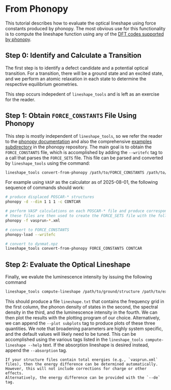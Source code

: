 # From Phonopy
This tutorial describes how to evaluate the optical lineshape using force constants produced by phonopy.
The most obvious use for this functionality is to compute the lineshape function using any of the [DFT codes supported by phonopy](https://phonopy.github.io/phonopy/interfaces.html).

## Step 0: Identify and Calculate a Transition
The first step is to identify a defect candidate and a potential optical transition.
For a transition, there will be a ground state and an excited state, and we perform an atomic relaxation in each state to determine the respective equilibrium geometries.

This step occurs indepedent of `lineshape_tools` and is left as an exercise for the reader.

## Step 1: Obtain `FORCE_CONSTANTS` File Using Phonopy
This step is mostly independent of `lineshape_tools`, so we refer the reader to the [phonopy documentation](https://phonopy.github.io/phonopy/index.html) and also the comprehensive [examples subdirectory](https://github.com/phonopy/phonopy/tree/develop/example) in the phonopy repository.
The main goal is to obtain the `FORCE_CONSTANTS` file, which is accomplished by adding the `--writefc` tag to a call that parses the `FORCE_SETS` file.
This file can be parsed and converted by `lineshape_tools` using the command:
```sh
lineshape_tools convert-from-phonopy /path/to/FORCE_CONSTANTS /path/to/equilibrium/structure
```

For example using `VASP` as the calculator as of 2025-08-01, the following sequence of commands should work:
```sh
# produce displaced POSCAR-* structures
phonopy -d --dim 1 1 1 -c CONTCAR

# perform VASP calculations on each POSCAR-* file and produce corresponding vasprun-*.xml
# these files are then used to create the FORCE_SETS file with the following command
phonopy -f vasprun-*.xml

# convert to FORCE_CONSTANTS
phonopy-load --writefc

# convert to dynmat.npz
lineshape_tools convert-from-phonopy FORCE_CONSTANTS CONTCAR
```

## Step 2: Evaluate the Optical Lineshape
Finally, we evalute the luminescence intensity by issuing the following command
```sh
lineshape_tools compute-lineshape /path/to/ground/structure /path/to/excited/structure dynmat.npz
```
This should produce a file `lineshape.txt` that contains the frequency grid in the first column, the phonon density of states in the second, the spectral density in the third, and the luminescence intensity in the fourth.
We can then plot the results with the plotting program of our choice.
Alternatively, we can append the `--plot subplots` tag to produce plots of these three quantities.
We note that broadening parameters are highly system specific, and the default values will likely need to be tuned.
This can be accomplished using the various tags listed in the `lineshape_tools compute-lineshape --help` text.
If the absorption lineshape is desired instead, append the `--absorption` tag.

```{tip}
If your structure files contain total energies (e.g., `vasprun.xml` files), then the energy difference can be determined automatically.
However, this will not include corrections for charge or other effects.
Alternatively, the energy difference can be provided with the `--de` tag.
```
